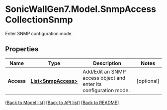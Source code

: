 # SonicWallGen7.Model.SnmpAccessCollectionSnmp
Enter SNMP configuration mode.

## Properties

Name | Type | Description | Notes
------------ | ------------- | ------------- | -------------
**Access** | [**List&lt;SnmpAccess&gt;**](SnmpAccess.md) | Add/Edit an SNMP access object and enter its configuration mode. | [optional] 

[[Back to Model list]](../README.md#documentation-for-models) [[Back to API list]](../README.md#documentation-for-api-endpoints) [[Back to README]](../README.md)

